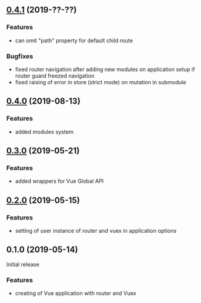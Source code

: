 ## [0.4.1](https://github.com/smoozzy/app/compare/v0.3.0...v0.4.0) (2019-??-??)

### Features

* can omit "path" property for default child route

### Bugfixes

* fixed router navigation after adding new modules on application setup if router guard freezed navigation 
* fixed raising of error in store (strict mode) on mutation in submodule 


## [0.4.0](https://github.com/smoozzy/app/compare/v0.3.0...v0.4.0) (2019-08-13)

### Features

* added modules system


## [0.3.0](https://github.com/smoozzy/app/compare/v0.2.0...v0.3.0) (2019-05-21)

### Features

* added wrappers for Vue Global API


## [0.2.0](https://github.com/smoozzy/app/compare/v0.1.0...v0.2.0) (2019-05-15)

### Features

* setting of user instance of router and vuex in application options


## 0.1.0 (2019-05-14)

Initial release

### Features

* creating of Vue application with router and Vuex
